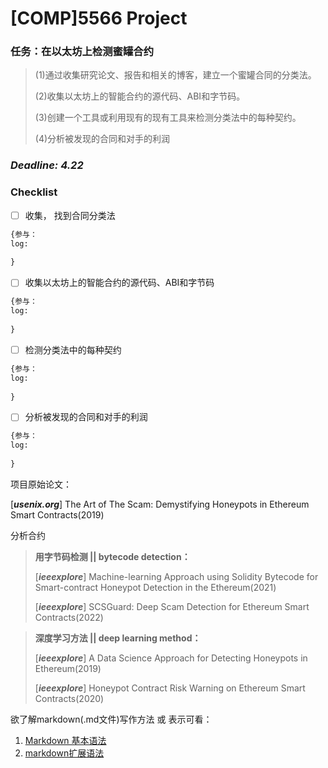 # [COMP]5566 Project

### 任务：在以太坊上检测蜜罐合约
> 
> (1)通过收集研究论文、报告和相关的博客，建立一个蜜罐合同的分类法。
> 
> (2)收集以太坊上的智能合约的源代码、ABI和字节码。
> 
> (3)创建一个工具或利用现有的现有工具来检测分类法中的每种契约。
> 
> (4)分析被发现的合同和对手的利润
> 

### **_Deadline: 4.22_**

### Checklist

- [ ] 收集， 找到合同分类法
~~~html
{参与：
log:
  
}
~~~

- [ ] 收集以太坊上的智能合约的源代码、ABI和字节码
~~~html
{参与：
log:
  
}
~~~

- [ ] 检测分类法中的每种契约
~~~html
{参与：
log:
  
}
~~~

- [ ] 分析被发现的合同和对手的利润
~~~html
{参与：
log:
  
}
~~~

项目原始论文：

[**_usenix.org_**] The Art of The Scam: Demystifying Honeypots in Ethereum Smart Contracts(2019)


分析合约

> **用字节码检测 || bytecode detection：**
> 
> [**_ieeexplore_**] Machine-learning Approach using Solidity Bytecode for Smart-contract Honeypot Detection in the Ethereum(2021)
> 
> [**_ieeexplore_**] SCSGuard: Deep Scam Detection for Ethereum Smart Contracts(2022)

> **深度学习方法 || deep learning method：**
> 
> [**_ieeexplore_**] A Data Science Approach for Detecting Honeypots in Ethereum(2019)
> 
> [**_ieeexplore_**] Honeypot Contract Risk Warning on Ethereum Smart Contracts(2020)


欲了解markdown(.md文件)写作方法 或 表示可看：
1. [Markdown 基本语法](https://markdown.com.cn/basic-syntax/ "markdown基础语法")
2. [markdown扩展语法](https://markdown.com.cn/extended-syntax/ "markdown扩展语法")

